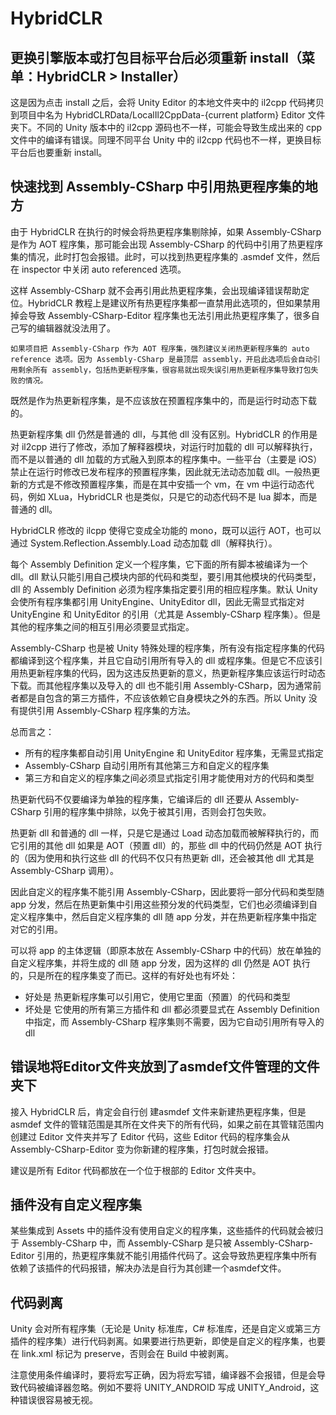 # HybridCLR

## 更换引擎版本或打包目标平台后必须重新 install（菜单：HybridCLR > Installer）

这是因为点击 install 之后，会将 Unity Editor 的本地文件夹中的 il2cpp 代码拷贝到项目中名为 HybridCLRData/LocalIl2CppData-{current platform} Editor 文件夹下。不同的 Unity 版本中的 il2cpp 源码也不一样，可能会导致生成出来的 cpp 文件中的编译有错误。同理不同平台 Unity 中的 il2cpp 代码也不一样，更换目标平台后也要重新 install。

## 快速找到 Assembly-CSharp 中引用热更程序集的地方

由于 HybridCLR 在执行的时候会将热更程序集剔除掉，如果 Assembly-CSharp 是作为 AOT 程序集，那可能会出现 Assembly-CSharp 的代码中引用了热更程序集的情况，此时打包会报错。此时，可以找到热更程序集的 .asmdef 文件，然后在 inspector 中关闭 auto referenced 选项。

这样 Assembly-CSharp 就不会再引用此热更程序集，会出现编译错误帮助定位。HybridCLR 教程上是建议所有热更程序集都一直禁用此选项的，但如果禁用掉会导致 Assembly-CSharp-Editor 程序集也无法引用此热更程序集了，很多自己写的编辑器就没法用了。

```
如果项目把 Assembly-CSharp 作为 AOT 程序集，强烈建议关闭热更新程序集的 auto reference 选项。因为 Assembly-CSharp 是最顶层 assembly，开启此选项后会自动引用剩余所有 assembly，包括热更新程序集，很容易就出现失误引用热更新程序集导致打包失败的情况。
```

既然是作为热更新程序集，是不应该放在预置程序集中的，而是运行时动态下载的。


热更新程序集 dll 仍然是普通的 dll，与其他 dll 没有区别。HybridCLR 的作用是对 il2cpp 进行了修改，添加了解释器模块，对运行时加载的 dll 可以解释执行，而不是以普通的 dll 加载的方式融入到原本的程序集中。一些平台（主要是 iOS）禁止在运行时修改已发布程序的预置程序集，因此就无法动态加载 dll。一般热更新的方式是不修改预置程序集，而是在其中安插一个 vm，在 vm 中运行动态代码，例如 XLua，HybridCLR 也是类似，只是它的动态代码不是 lua 脚本，而是普通的 dll。

HybridCLR 修改的 ilcpp 使得它变成全功能的 mono，既可以运行 AOT，也可以通过 System.Reflection.Assembly.Load 动态加载 dll（解释执行）。

每个 Assembly Definition 定义一个程序集，它下面的所有脚本被编译为一个 dll。dll 默认只能引用自己模块内部的代码和类型，要引用其他模块的代码类型，dll 的 Assembly Definition 必须为程序集指定要引用的相应程序集。默认 Unity 会使所有程序集都引用 UnityEngine、UnityEditor dll，因此无需显式指定对 UnityEngine 和 UnityEditor 的引用（尤其是 Assembly-CSharp 程序集）。但是其他的程序集之间的相互引用必须要显式指定。

Assembly-CSharp 也是被 Unity 特殊处理的程序集，所有没有指定程序集的代码都编译到这个程序集，并且它自动引用所有导入的 dll 或程序集。但是它不应该引用热更新程序集的代码，因为这违反热更新的意义，热更新程序集应该运行时动态下载。而其他程序集以及导入的 dll 也不能引用 Assembly-CSharp，因为通常前者都是自包含的第三方插件，不应该依赖它自身模块之外的东西。所以 Unity 没有提供引用 Assembly-CSharp 程序集的方法。

总而言之：

- 所有的程序集都自动引用 UnityEngine 和 UnityEditor 程序集，无需显式指定
- Assembly-CSharp 自动引用所有其他第三方和自定义的程序集
- 第三方和自定义的程序集之间必须显式指定引用才能使用对方的代码和类型

热更新代码不仅要编译为单独的程序集，它编译后的 dll 还要从 Assembly-CSharp 引用的程序集中排除，以免于被其引用，否则会打包失败。

热更新 dll 和普通的 dll 一样，只是它是通过 Load 动态加载而被解释执行的，而它引用的其他 dll 如果是 AOT（预置 dll）的，那些 dll 中的代码仍然是 AOT 执行的（因为使用和执行这些 dll 的代码不仅只有热更新 dll，还会被其他 dll 尤其是 Assembly-CSharp 调用）。

因此自定义的程序集不能引用 Assembly-CSharp，因此要将一部分代码和类型随 app 分发，然后在热更新集中引用这些预分发的代码类型，它们也必须编译到自定义程序集中，然后自定义程序集的 dll 随 app 分发，并在热更新程序集中指定对它的引用。

可以将 app 的主体逻辑（即原本放在 Assembly-CSharp 中的代码）放在单独的自定义程序集，并将生成的 dll 随 app 分发，因为这样的 dll 仍然是 AOT 执行的，只是所在的程序集变了而已。这样的有好处也有坏处：

- 好处是 热更新程序集可以引用它，使用它里面（预置）的代码和类型
- 坏处是 它使用的所有第三方插件和 dll 都必须要显式在 Assembly Definition 中指定，而 Assembly-CSharp 程序集则不需要，因为它自动引用所有导入的 dll

## 错误地将Editor文件夹放到了asmdef文件管理的文件夹下

接入 HybridCLR 后，肯定会自行创 建asmdef 文件来新建热更程序集，但是 asmdef 文件的管辖范围是其所在文件夹下的所有代码，如果之前在其管辖范围内创建过 Editor 文件夹并写了 Editor 代码，这些 Editor 代码的程序集会从 Assembly-CSharp-Editor 变为你新建的程序集，打包时就会报错。

建议是所有 Editor 代码都放在一个位于根部的 Editor 文件夹中。

## 插件没有自定义程序集

某些集成到 Assets 中的插件没有使用自定义的程序集，这些插件的代码就会被归于 Assembly-CSharp 中，而 Assembly-CSharp 是只被 Assembly-CSharp-Editor 引用的，热更程序集就不能引用插件代码了。这会导致热更程序集中所有依赖了该插件的代码报错，解决办法是自行为其创建一个asmdef文件。

## 代码剥离

Unity 会对所有程序集（无论是 Unity 标准库，C# 标准库，还是自定义或第三方插件的程序集）进行代码剥离。如果要进行热更新，即使是自定义的程序集，也要在 link.xml 标记为 preserve，否则会在 Build 中被剥离。

注意使用条件编译时，要将宏写正确，因为将宏写错，编译器不会报错，但是会导致代码被编译器忽略。例如不要将 UNITY_ANDROID 写成 UNITY_Android，这种错误很容易被无视。

